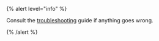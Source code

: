 {% alert level="info" %}

Consult the [troubleshooting](/docs/creators/ray/troubleshooting) guide if anything goes wrong.

{% /alert %}

